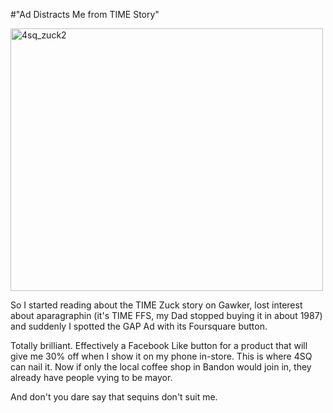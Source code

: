 #"Ad Distracts Me from TIME Story"


 <div class='p_embed p_image_embed'>
<img alt="4sq_zuck2" height="420" src="http://getfile2.posterous.com/getfile/files.posterous.com/conoroneill/9IfFRv29PHhhJ9CjcsUfBDL5ykSVV9Pxof2CukUWrq1VnoN636T4fdVqduCW/4sq_zuck2.jpg" width="500" />
</div>
<p>So I started reading about the TIME Zuck story on Gawker, lost interest about aparagraphin (it&#39;s TIME FFS, my Dad stopped buying it in about 1987) and suddenly I spotted the GAP Ad with its Foursquare button. </p><p /><div>Totally brilliant. Effectively a Facebook Like button for a product that will give me 30% off when I show it on my phone in-store. This is where 4SQ can nail it. Now if only the local coffee shop in Bandon would join in, they already have people vying to be mayor.</div> <p /><div>And don&#39;t you dare say that sequins don&#39;t suit me.</div>
 